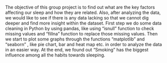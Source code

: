 The objective of this group project is to find out what are the key factors affecting our sleep and how they are related. Also, after analyzing the data,  we would like to see if there is any data lacking so that we cannot dig deeper and find more insight within the dataset.
First step we do some data cleaning  in Python by using pandas, like using “isnull” function  to check missing values and “fillna” function to replace those missing values.
Then we start to plot some graphs through the functions “matplotlib” and “seaborn” , like pie chart, bar and heat map etc. in order to analyze the data in an easier way.
At the end, we found out “Smoking” has the biggest influence among all the habits towards sleeping.
